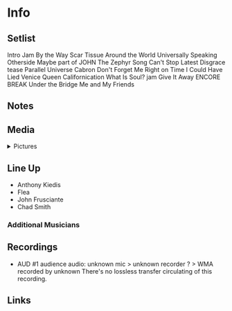 # Info

## Setlist

Intro Jam
By the Way
Scar Tissue
Around the World
Universally Speaking
Otherside
Maybe part of JOHN
The Zephyr Song
Can't Stop
Latest Disgrace tease
Parallel Universe
Cabron
Don't Forget Me
Right on Time
I Could Have Lied
Venice Queen
Californication
What Is Soul? jam
Give It Away
ENCORE BREAK
Under the Bridge
Me and My Friends

## Notes

## Media 

<details>
  <summary>Pictures</summary>
  <!--<img alt="Setlist" title="Setlist" src="_.jpg" height="200" />
  <img alt="Ticket" title="Ticket" src="_.jpg" height="200" />
  <img alt="Flyer" title="Flyer" src="_.jpg" height="200" />
  <img alt="Clipping" title="Clipping" src="_.jpg" height="200" />-->
</details>

## Line Up

* Anthony Kiedis
* Flea
* John Frusciante
* Chad Smith

### Additional Musicians

## Recordings

* AUD #1 audience audio: unknown mic > unknown recorder ? > WMA recorded by unknown There's no lossless transfer circulating of this recording.

## Links